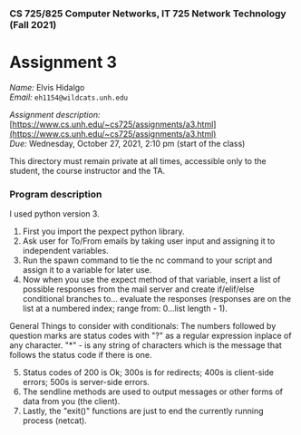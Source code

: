### CS 725/825 Computer Networks, IT 725 Network Technology  (Fall 2021) ###

# Assignment 3 #

*Name:* Elvis Hidalgo  
*Email:* `eh1154@wildcats.unh.edu`

*Assignment description:* [https://www.cs.unh.edu/~cs725/assignments/a3.html](https://www.cs.unh.edu/~cs725/assignments/a3.html)  
*Due:* Wednesday, October 27, 2021, 2:10 pm (start of the class)

This directory must remain private at all times, accessible only to the student, the course instructor and the TA. 

### Program description ###
I used python version 3.
1. First you import the pexpect python library.
2. Ask user for To/From emails by taking user input and assigning it to independent variables.
3. Run the spawn command to tie the nc command to your script and assign it to a variable for later use.
4. Now when you use the expect method of that variable,
insert a list of possible responses from the mail server and create if/elif/else conditional branches to...
evaluate the responses (responses are on the list at a numbered index; range from: 0...list length - 1).

General Things to consider with conditionals:
The numbers followed by question marks are status codes with "?" as a regular expression inplace of any character.
"*" - is any string of characters which is the message that follows the status code if there is one.

5. Status codes of 200 is Ok; 300s is for redirects; 400s is client-side errors; 500s is server-side errors.
6. The sendline methods are used to output messages or other forms of data from you (the client).
7. Lastly, the "exit()" functions are just to end the currently running process (netcat).
